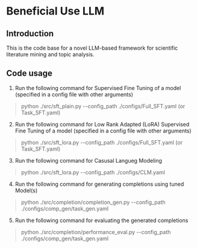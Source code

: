 # Beneficial Use LLM

## Introduction

This is the code base for a novel LLM-based framework for scientific literature mining and topic analysis.

## Code usage

1. Run the following command for Supervised Fine Tuning of a model (specified in a config file with other arguments)
> python ./src/sft_plain.py --config_path ./configs/Full_SFT.yaml (or Task_SFT.yaml)

2. Run the following command for Low Rank Adapted (LoRA) Supervised Fine Tuning of a model (specified in a config file with other arguments)
> python ./src/sft_lora.py --config_path ./configs/Full_SFT.yaml (or Task_SFT.yaml)
 
3. Run the following command for Casusal Langueg Modeling
> python ./src/sft_lora.py --config_path ./configs/CLM.yaml 

4. Run the following command for generating completions using tuned Model(s)
> python ./src/completion/completion_gen.py --config_path ./configs/comp_gen/task_gen.yaml 

5. Run the following command for evaluating the generated completions
> python ./src/completion/performance_eval.py --config_path ./configs/comp_gen/task_gen.yaml
